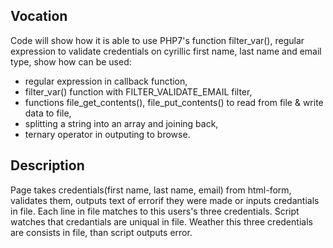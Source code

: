 ## Vocation
Code will show how it is able to use PHP7's function filter_var(), regular expression to validate credentials on cyrillic first name, last name 
and email type, show how can be used:
 * regular expression in callback function,
 * filter_var() function with FILTER_VALIDATE_EMAIL filter,
 * functions file_get_contents(), file_put_contents() to read from file & write data to file,
 * splitting a string into an array and joining back,
 * ternary operator in outputing to browse. 

## Description
Page takes credentials(first name, last name, email) from html-form, validates them, outputs text of errorif they were made or inputs credantials in file. Each line in file matches to this users's three  credentials. Script watches that credantials are uniqual in file. Weather this three credentials are consists in file, than script outputs error.
